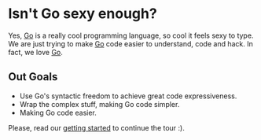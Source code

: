 # Isn't Go sexy enough?

Yes, [Go][1] is a really cool programming language, so cool it feels sexy to type. We are just trying to make [Go][1] code easier to
understand, code and hack. In fact, we love [Go][1].

## Out Goals

* Use Go's syntactic freedom to achieve great code expressiveness.
* Wrap the complex stuff, making Go code simpler.
* Making Go code easier.

Please, read our [getting started](/getting-started) to continue the tour :).

[1]: http://golang.org

